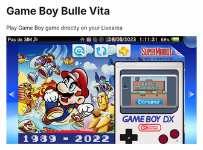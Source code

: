 # Game Boy Bulle Vita

Play Game Boy game directly on your Livearea

![PICTURE](https://github.com/chronoss09/GameBoy-Bulle-Vita/blob/main/Screenshot/2023-05-08-011133-323325.jpg)
